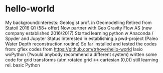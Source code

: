 # hello-world
My background/interests: Geologist prof. in Geomodelling
Retired from Statoil 2016 Q1 (58+ offer)
Now partner with Geo Gravity Flow AS (new company established 2016/2017)
Started learning python w Anaconda / Spyder and Jupyter
Status
    Interested in establishing a pwd-project (Paleo Water Depth reconstruction routine)
    So far installed and tested the codes from:
        gflex
        codes from https://github.com/trhoye/hello-world
        lasio
        wxPython (?would anybody recommend a different system)
written some code for grid transforms (utm rotated grid <-> cartesian (0,0)) 
still learning rel. basic Python  
